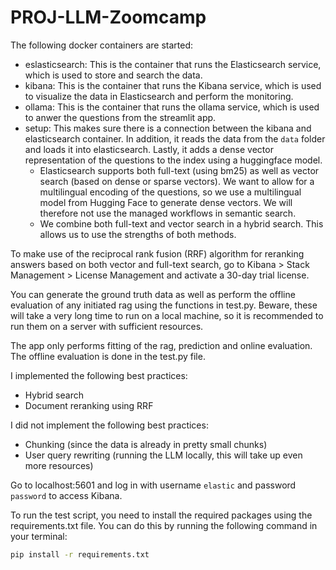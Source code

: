 # PROJ-LLM-Zoomcamp

The following docker containers are started:
- eslasticsearch: This is the container that runs the Elasticsearch service, which is used to store and search the data.
- kibana: This is the container that runs the Kibana service, which is used to visualize the data in Elasticsearch and perform the monitoring.
- ollama: This is the container that runs the ollama service, which is used to anwer the questions from the streamlit app.
- setup: This makes sure there is a connection between the kibana and elasticsearch container. In addition, it reads the data from the `data` folder and loads it into elasticsearch. Lastly, it adds a dense vector representation of the questions to the index using a huggingface model.
    - Elasticsearch supports both full-text (using bm25) as well as vector search (based on dense or sparse vectors). We want to allow for a multilingual encoding of the questions, so we use a multilingual model from Hugging Face to generate dense vectors. We will therefore not use the managed workflows in semantic search.
    - We  combine both full-text and vector search in a hybrid search. This allows us to use the strengths of both methods.

To make use of the reciprocal rank fusion (RRF) algorithm for reranking answers based on both vector and full-text search, go to Kibana > Stack Management > License Management and activate a 30-day trial license.

You can generate the ground truth data as well as perform the offline evaluation of any initiated rag using the functions in test.py. Beware, these will take a very long time to run on a local machine, so it is recommended to run them on a server with sufficient resources.

The app only performs fitting of the rag, prediction and online evaluation. The offline evaluation is done in the test.py file.

I implemented the following best practices:
- Hybrid search
- Document reranking using RRF

I did not implement the following best practices:
- Chunking (since the data is already in pretty small chunks)
- User query rewriting (running the LLM locally, this will take up even more resources)


Go to localhost:5601 and log in with username `elastic` and password `password` to access Kibana.


To run the test script, you need to install the required packages using the requirements.txt file. You can do this by running the following command in your terminal:

```bash
pip install -r requirements.txt